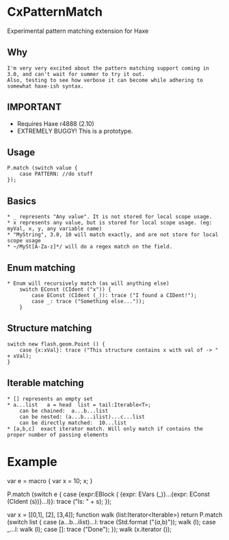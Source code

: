 CxPatternMatch
==============

Experimental pattern matching extension for Haxe

Why
---
    I'm very very excited about the pattern matching support coming in 3.0, and can't wait for summer to try it out.
    Also, testing to see how verbose it can become while adhering to somewhat haxe-ish syntax.


IMPORTANT
---------
* Requires Haxe r4888 (2.10)
* EXTREMELY BUGGY! This is a prototype.



Usage
-----
    P.match (switch value {
        case PATTERN: //do stuff
    });


Basics
------
    * _ represents "Any value". It is not stored for local scope usage.
    * x represents any value, but is stored for local scope usage. (eg: myVal, x, y, any variable name)
    * "MyString", 3.0, 10 will match exactly, and are not store for local scope usage
    * ~/MySt[A-Za-z]*/ will do a regex match on the field. 


Enum matching
-------------
    * Enum will recursively match (as will anything else)
        switch EConst (CIdent ("x")) {
            case EConst (CIdent (_)): trace ("I found a CIDent!");
            case _: trace ("Something else..."));
        }

Structure matching
------------------
    switch new flash.geom.Point () {
        case {x:xVal}: trace ("This structure contains x with val of -> " + xVal);
    }


Iterable matching
-----------------
    * [] represents an empty set
    * a...list   a = head  list = tail:Iterable<T>;
        can be chained:  a...b...list
        can be nested: (a...b...ilist)...c...list
        can be directly matched:  10...list
    * [a,b,c]  exact iterator match. Will only match if contains the proper number of passing elements


Example
=======

var e = macro {
    var x = 10;
    x;
}

P.match (switch e {
    case {expr:EBlock (
        {expr: EVars (_)}...{expr: EConst (CIdent (s))}...l)}:
            trace ("Is: " + s);
});


var x = [[0,1], [2], [3,4]];
function walk (list:Iterator<Iterable<Int>>) return P.match (switch list {
    case (a...b...ilist)...l: trace (Std.format ("($a,$b)")); walk (l);
    case _...l: walk (l);
    case []: trace ("Done");
});
walk (x.iterator ());
